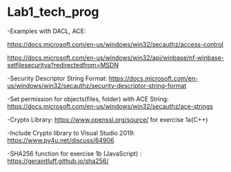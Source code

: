 # Lab1_tech_prog
-Examples with DACL, ACE:

https://docs.microsoft.com/en-us/windows/win32/secauthz/access-control

https://docs.microsoft.com/en-us/windows/win32/api/winbase/nf-winbase-setfilesecuritya?redirectedfrom=MSDN

-Security Descriptor String Format:
https://docs.microsoft.com/en-us/windows/win32/secauthz/security-descriptor-string-format

-Set permission for objects(files, folder) with ACE String:
https://docs.microsoft.com/en-us/windows/win32/secauthz/ace-strings

-Crypto Library: https://www.openssl.org/source/ for exercise 1a(C++)

-Include Crypto library to Visual Studio 2019: https://www.py4u.net/discuss/64906

-SHA256 function for exercise 1b (JavaScript) : https://geraintluff.github.io/sha256/

